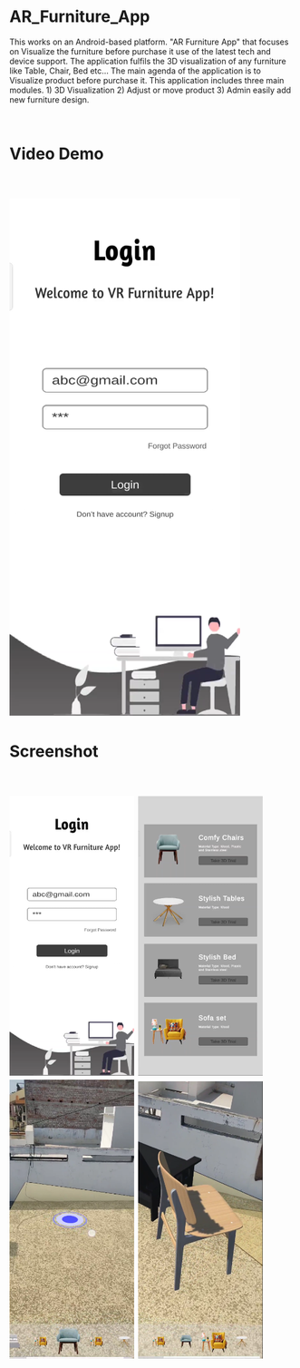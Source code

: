 # AR_Furniture_App

This works on an Android-based platform. "AR Furniture App" that focuses on Visualize the furniture before purchase it use of the latest tech and device support. The application fulfils the 3D visualization of any furniture like Table, Chair, Bed etc… The main agenda of the application is to Visualize product before purchase it.  This application includes three main modules. 1) 3D Visualization  2) Adjust or move product 3) Admin easily add new furniture design.

<br/>

<H1>Video Demo 
<br/><br/>


[![Watch the video](https://github.com/manavshah123/AR_Furniture_App/blob/main/op1.png)](https://youtu.be/JIKXt7rQke8)

<H1>Screenshot
<br/><br/>
  
<p float="left">
  <img src="https://github.com/manavshah123/AR_Furniture_App/blob/main/op1.png" width="220" />
  <img src="https://github.com/manavshah123/AR_Furniture_App/blob/main/op2.png" width="220" /> 
  <img src="https://github.com/manavshah123/AR_Furniture_App/blob/main/op3.png" width="220" />
  <img src="https://github.com/manavshah123/AR_Furniture_App/blob/main/op4.png" width="220" />
</p>

 
